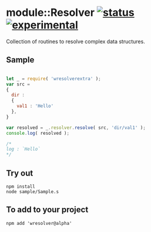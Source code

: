 
# module::Resolver [![status](https://github.com/Wandalen/wResolver/workflows/publish/badge.svg)](https://github.com/Wandalen/wResolver/actions?query=workflow%3Apublish) [![experimental](https://img.shields.io/badge/stability-experimental-orange.svg)](https://github.com/emersion/stability-badges#experimental)

Collection of routines to resolve complex data structures.

## Sample

```js

let _ = require( 'wresolverextra' );
var src =
{
  dir :
  {
    val1 : 'Hello'
  },
}

var resolved = _.resolver.resolve( src, 'dir/val1' );
console.log( resolved );

/*
log : `Hello`
*/

```

## Try out

```
npm install
node sample/Sample.s
```

## To add to your project
```
npm add 'wresolver@alpha'
```

